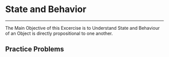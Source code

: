 # State and Behavior

---

The Main Objective of this Excercise is to Understand State and Behaviour of an Object is directly propositional to one another.

## Practice Problems
